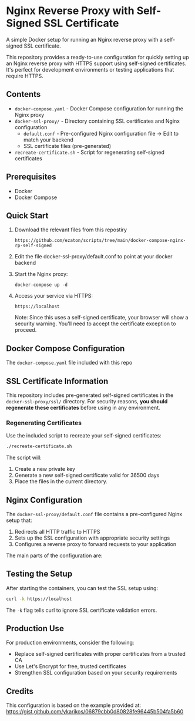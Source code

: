 # Nginx Reverse Proxy with Self-Signed SSL Certificate

A simple Docker setup for running an Nginx reverse proxy with a self-signed SSL certificate.

This repository provides a ready-to-use configuration for quickly setting up an Nginx reverse proxy with HTTPS support using self-signed certificates. It's perfect for development environments or testing applications that require HTTPS.

## Contents

- `docker-compose.yaml` - Docker Compose configuration for running the Nginx proxy
- `docker-ssl-proxy/` - Directory containing SSL certificates and Nginx configuration
  - `default.conf` - Pre-configured Nginx configuration file -> Edit to match your backend
  - SSL certificate files (pre-generated)
- `recreate-certificate.sh` - Script for regenerating self-signed certificates

## Prerequisites

- Docker
- Docker Compose

## Quick Start

1. Download the relevant files from this repostiry
   ```
   https://github.com/ezaton/scripts/tree/main/docker-compose-nginx-rp-self-signed
   ```

2. Edit the file docker-ssl-proxy/default.conf to point at your docker backend

3. Start the Nginx proxy:
   ```
   docker-compose up -d
   ```

4. Access your service via HTTPS:
   ```
   https://localhost
   ```
   
   Note: Since this uses a self-signed certificate, your browser will show a security warning. 
   You'll need to accept the certificate exception to proceed.

## Docker Compose Configuration

The `docker-compose.yaml` file included with this repo

## SSL Certificate Information

This repository includes pre-generated self-signed certificates in the `docker-ssl-proxy/ssl/` directory. For security reasons, **you should regenerate these certificates** before using in any environment.

### Regenerating Certificates

Use the included script to recreate your self-signed certificates:

```bash
./recreate-certificate.sh
```

The script will:
1. Create a new private key
2. Generate a new self-signed certificate valid for 36500 days
3. Place the files in the current directory.

## Nginx Configuration

The `docker-ssl-proxy/default.conf` file contains a pre-configured Nginx setup that:

1. Redirects all HTTP traffic to HTTPS
2. Sets up the SSL configuration with appropriate security settings
3. Configures a reverse proxy to forward requests to your application

The main parts of the configuration are:

## Testing the Setup

After starting the containers, you can test the SSL setup using:

```bash
curl -k https://localhost
```

The `-k` flag tells curl to ignore SSL certificate validation errors.

## Production Use

For production environments, consider the following:

- Replace self-signed certificates with proper certificates from a trusted CA
- Use Let's Encrypt for free, trusted certificates
- Strengthen SSL configuration based on your security requirements

## Credits

This configuration is based on the example provided at: https://gist.github.com/ykarikos/06879cbb0d80828fe96445b504fa5b60
